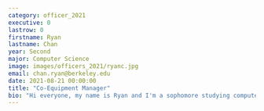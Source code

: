 ```yaml
---
category: officer_2021
executive: 0
lastrow: 0
firstname: Ryan
lastname: Chan
year: Second
major: Computer Science
image: images/officers_2021/ryanc.jpg
email: chan.ryan@berkeley.edu
date: 2021-08-21 00:00:00
title: "Co-Equipment Manager"
bio: "Hi everyone, my name is Ryan and I'm a sophomore studying computer science. On top of playing badminton, I also enjoy listening to music and playing video games."
---
```

